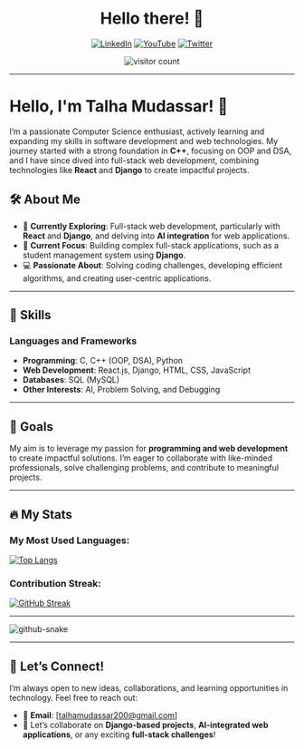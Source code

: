 <h1 align="center">Hello there! 👋</h1>
<p align="center">
  <a href="https://www.linkedin.com/in/talha-mudassar"> <img src="https://img.shields.io/badge/LinkedIn-0A66C2?style=for-the-badge&logo=linkedin&logoColor=white" alt="LinkedIn"></a>
  <a href="https://www.youtube.com/@TalhaMudassar"> <img src="https://img.shields.io/badge/YouTube-FF0000?style=for-the-badge&logo=youtube&logoColor=white" alt="YouTube"></a>
  <a href="https://twitter.com/TalhaMudassar"> <img src="https://img.shields.io/badge/Twitter-1DA1F2?style=for-the-badge&logo=twitter&logoColor=white" alt="Twitter"></a>
</p>
<p align="center">
  <img src="https://komarev.com/ghpvc/?username=TalhaMudassar&style=flat-square&color=blue" alt="visitor count" />  
</p>

---

# Hello, I'm Talha Mudassar! 👋  

I’m a passionate Computer Science enthusiast, actively learning and expanding my skills in software development and web technologies. My journey started with a strong foundation in **C++**, focusing on OOP and DSA, and I have since dived into full-stack web development, combining technologies like **React** and **Django** to create impactful projects.

## 🛠 About Me  
- 🔭 **Currently Exploring**: Full-stack web development, particularly with **React** and **Django**, and delving into **AI integration** for web applications.  
- 🌱 **Current Focus**: Building complex full-stack applications, such as a student management system using **Django**.  
- 💻 **Passionate About**: Solving coding challenges, developing efficient algorithms, and creating user-centric applications.  

---

## 🌟 Skills  
### **Languages and Frameworks**  
- **Programming**: C, C++ (OOP, DSA), Python  
- **Web Development**: React.js, Django, HTML, CSS, JavaScript  
- **Databases**: SQL (MySQL)  
- **Other Interests**: AI, Problem Solving, and Debugging  

---

## 🚀 Goals  
My aim is to leverage my passion for **programming and web development** to create impactful solutions. I’m eager to collaborate with like-minded professionals, solve challenging problems, and contribute to meaningful projects.

---

## 🔥 My Stats  

### My Most Used Languages:  
[![Top Langs](https://github-readme-stats.vercel.app/api/top-langs/?username=TalhaMudassar&layout=compact)](https://github.com/TalhaMudassar)

### Contribution Streak:  
[![GitHub Streak](https://github-readme-streak-stats.herokuapp.com?user=TalhaMudassar)](https://github.com/TalhaMudassar)

---

<picture>
  <source media="(prefers-color-scheme: dark)" srcset="github-snake-dark.svg" />
  <source media="(prefers-color-scheme: light)" srcset="github-snake.svg" />
  <img alt="github-snake" src="github-snake.svg" />
</picture>

---

## 🤝 Let’s Connect!  
I’m always open to new ideas, collaborations, and learning opportunities in technology. Feel free to reach out:  
- 📧 **Email**: [talhamudassar200@gmail.com]  
- 💬 Let’s collaborate on **Django-based projects**, **AI-integrated web applications**, or any exciting **full-stack challenges**!

